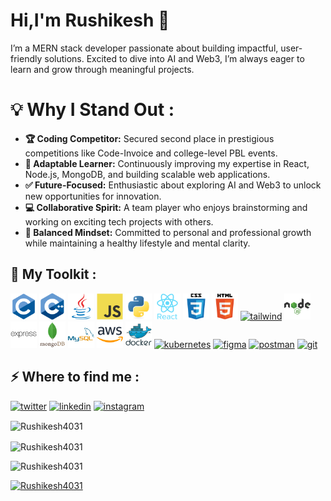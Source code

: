 <h1>Hi,I'm Rushikesh 👋 </h1>
<p>I’m a MERN stack developer passionate about building impactful, user-friendly solutions. Excited to dive into AI and Web3, I’m always eager to learn and grow through meaningful projects. </p>
<h1>💡 Why I Stand Out :</h1>
<p>
<ul>
  <li><b>🏆 Coding Competitor:</b> Secured second place in prestigious competitions like Code-Invoice and college-level PBL events.</li>
  <li><b>🧠 Adaptable Learner:</b> Continuously improving my expertise in React, Node.js, MongoDB, and building scalable web applications.</li>
  <li><b>✅ Future-Focused:</b> Enthusiastic about exploring AI and Web3 to unlock new opportunities for innovation.</li>
  <li><b>💻 Collaborative Spirit:</b> A team player who enjoys brainstorming and working on exciting tech projects with others.</li>
  <li><b>🌟 Balanced Mindset:</b> Committed to personal and professional growth while maintaining a healthy lifestyle and mental clarity.</li>
</ul>

</p>
<h2><b>🔧 My Toolkit :</b></h2>
<p><a target="_blank" href="https://raw.githubusercontent.com/devicons/devicon/master/icons/c/c-original.svg" style="display: inline-block;"><img src="https://raw.githubusercontent.com/devicons/devicon/master/icons/c/c-original.svg" alt="c" width="42" height="42" /></a>
<a target="_blank" href="https://raw.githubusercontent.com/devicons/devicon/master/icons/cplusplus/cplusplus-original.svg" style="display: inline-block;"><img src="https://raw.githubusercontent.com/devicons/devicon/master/icons/cplusplus/cplusplus-original.svg" alt="cplusplus" width="42" height="42" /></a>
<a target="_blank" href="https://raw.githubusercontent.com/devicons/devicon/master/icons/java/java-original.svg" style="display: inline-block;"><img src="https://raw.githubusercontent.com/devicons/devicon/master/icons/java/java-original.svg" alt="java" width="42" height="42" /></a>
<a target="_blank" href="https://raw.githubusercontent.com/devicons/devicon/master/icons/javascript/javascript-original.svg" style="display: inline-block;"><img src="https://raw.githubusercontent.com/devicons/devicon/master/icons/javascript/javascript-original.svg" alt="javascript" width="42" height="42" /></a>
<a target="_blank" href="https://raw.githubusercontent.com/devicons/devicon/master/icons/python/python-original.svg" style="display: inline-block;"><img src="https://raw.githubusercontent.com/devicons/devicon/master/icons/python/python-original.svg" alt="python" width="42" height="42" /></a>
<a target="_blank" href="https://raw.githubusercontent.com/devicons/devicon/master/icons/react/react-original-wordmark.svg" style="display: inline-block;"><img src="https://raw.githubusercontent.com/devicons/devicon/master/icons/react/react-original-wordmark.svg" alt="react" width="42" height="42" /></a>
<a target="_blank" href="https://raw.githubusercontent.com/devicons/devicon/master/icons/css3/css3-original-wordmark.svg" style="display: inline-block;"><img src="https://raw.githubusercontent.com/devicons/devicon/master/icons/css3/css3-original-wordmark.svg" alt="css3" width="42" height="42" /></a>
<a target="_blank" href="https://raw.githubusercontent.com/devicons/devicon/master/icons/html5/html5-original-wordmark.svg" style="display: inline-block;"><img src="https://raw.githubusercontent.com/devicons/devicon/master/icons/html5/html5-original-wordmark.svg" alt="html5" width="42" height="42" /></a>
<a target="_blank" href="https://www.vectorlogo.zone/logos/tailwindcss/tailwindcss-icon.svg" style="display: inline-block;"><img src="https://www.vectorlogo.zone/logos/tailwindcss/tailwindcss-icon.svg" alt="tailwind" width="42" height="42" /></a>
<a target="_blank" href="https://raw.githubusercontent.com/devicons/devicon/master/icons/nodejs/nodejs-original-wordmark.svg" style="display: inline-block;"><img src="https://raw.githubusercontent.com/devicons/devicon/master/icons/nodejs/nodejs-original-wordmark.svg" alt="nodejs" width="42" height="42" /></a>
<a target="_blank" href="https://raw.githubusercontent.com/devicons/devicon/master/icons/express/express-original-wordmark.svg" style="display: inline-block;"><img src="https://raw.githubusercontent.com/devicons/devicon/master/icons/express/express-original-wordmark.svg" alt="express" width="42" height="42" /></a>
<a target="_blank" href="https://raw.githubusercontent.com/devicons/devicon/master/icons/mongodb/mongodb-original-wordmark.svg" style="display: inline-block;"><img src="https://raw.githubusercontent.com/devicons/devicon/master/icons/mongodb/mongodb-original-wordmark.svg" alt="mongodb" width="42" height="42" /></a>
<a target="_blank" href="https://raw.githubusercontent.com/devicons/devicon/master/icons/mysql/mysql-original-wordmark.svg" style="display: inline-block;"><img src="https://raw.githubusercontent.com/devicons/devicon/master/icons/mysql/mysql-original-wordmark.svg" alt="mysql" width="42" height="42" /></a>
<a target="_blank" href="https://raw.githubusercontent.com/devicons/devicon/master/icons/amazonwebservices/amazonwebservices-original-wordmark.svg" style="display: inline-block;"><img src="https://raw.githubusercontent.com/devicons/devicon/master/icons/amazonwebservices/amazonwebservices-original-wordmark.svg" alt="aws" width="42" height="42" /></a>
<a target="_blank" href="https://raw.githubusercontent.com/devicons/devicon/master/icons/docker/docker-original-wordmark.svg" style="display: inline-block;"><img src="https://raw.githubusercontent.com/devicons/devicon/master/icons/docker/docker-original-wordmark.svg" alt="docker" width="42" height="42" /></a>
<a target="_blank" href="https://www.vectorlogo.zone/logos/kubernetes/kubernetes-icon.svg" style="display: inline-block;"><img src="https://www.vectorlogo.zone/logos/kubernetes/kubernetes-icon.svg" alt="kubernetes" width="42" height="42" /></a>
<a target="_blank" href="https://www.vectorlogo.zone/logos/figma/figma-icon.svg" style="display: inline-block;"><img src="https://www.vectorlogo.zone/logos/figma/figma-icon.svg" alt="figma" width="42" height="42" /></a>
<a target="_blank" href="https://www.vectorlogo.zone/logos/getpostman/getpostman-icon.svg" style="display: inline-block;"><img src="https://www.vectorlogo.zone/logos/getpostman/getpostman-icon.svg" alt="postman" width="42" height="42" /></a>
<a target="_blank" href="https://www.vectorlogo.zone/logos/git-scm/git-scm-icon.svg" style="display: inline-block;"><img src="https://www.vectorlogo.zone/logos/git-scm/git-scm-icon.svg" alt="git" width="42" height="42" /></a></p>
<h2><b>⚡ Where to find me :</b></h2>
<p>
  <a target="_blank" href="https://twitter.com/imrushikesh_09" style="display: inline-block;">
    <img src="https://img.shields.io/badge/Twitter-x?style=for-the-badge&logo=x&logoColor=white&color=%230f1419" alt="twitter" />
  </a>
  <a target="_blank" href="https://www.linkedin.com/in/rushikesh-randive-313a34259" style="display: inline-block;">
    <img src="https://img.shields.io/badge/LinkedIn-blue?style=for-the-badge&logo=linkedin&logoColor=white" alt="linkedin" />
  </a>
  <a target="_blank" href="https://www.instagram.com/imrushikesh_09?igsh=NjhvbHR4M2luaXll" style="display: inline-block;">
    <img src="https://img.shields.io/badge/Instagram-pink?style=for-the-badge&logo=instagram&logoColor=white" alt="instagram" />
  </a>
</p>

<p><img align="center" src="https://github-readme-stats.vercel.app/api?username=Rushikesh4031&show_icons=true&locale=en" alt="Rushikesh4031" /></p>
<p><img align="center" src="https://github-readme-streak-stats.herokuapp.com/?user=Rushikesh4031&" alt="Rushikesh4031" /></p>
<p><img src="https://github-readme-stats.vercel.app/api/top-langs?username=Rushikesh4031&show_icons=true&locale=en&layout=compact" alt="Rushikesh4031" /></p>
<p><a href="https://github.com/ryo-ma/github-profile-trophy"><img src="https://github-profile-trophy.vercel.app/?username=Rushikesh4031" alt="Rushikesh4031" /></a></p>
